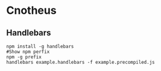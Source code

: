 # Cnotheus

## Handlebars

```shell
npm install -g handlebars
#Show npm perfix
npm -g prefix
handlebars example.handlebars -f example.precompiled.js
```

